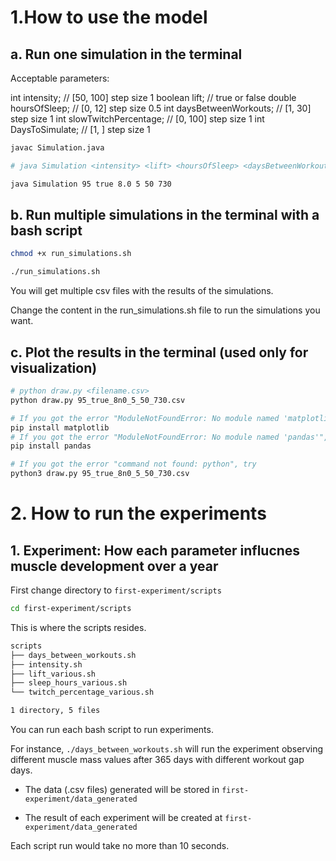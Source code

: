 # 1.How to use the model

## a. Run one simulation in the terminal

Acceptable parameters: 

 int intensity; // [50, 100] step size 1
 boolean lift; // true or false
 double hoursOfSleep; // [0, 12] step size 0.5
 int daysBetweenWorkouts; // [1, 30] step size 1
 int slowTwitchPercentage; // [0, 100] step size 1
 int DaysToSimulate; // [1, ] step size 1

```bash
javac Simulation.java

# java Simulation <intensity> <lift> <hoursOfSleep> <daysBetweenWorkouts> <slowTwitchPercentage> <DaysToSimulate>

java Simulation 95 true 8.0 5 50 730
```

## b. Run multiple simulations in the terminal with a bash script

```bash
chmod +x run_simulations.sh

./run_simulations.sh
```

You will get multiple csv files with the results of the simulations.

Change the content in the run_simulations.sh file to run the simulations you want.

## c. Plot the results in the terminal (used only for visualization)

```bash
# python draw.py <filename.csv>
python draw.py 95_true_8n0_5_50_730.csv
```
```bash
# If you got the error "ModuleNotFoundError: No module named 'matplotlib'", run the following command
pip install matplotlib
# If you got the error "ModuleNotFoundError: No module named 'pandas'", run the following command
pip install pandas
```

```bash
# If you got the error "command not found: python", try
python3 draw.py 95_true_8n0_5_50_730.csv
```

# 2. How to run the experiments

## 1. Experiment: How each parameter influcnes muscle development over a year

First change directory to `first-experiment/scripts`

``` bash
cd first-experiment/scripts
```

This is where the scripts resides.

```bash
scripts
├── days_between_workouts.sh
├── intensity.sh
├── lift_various.sh
├── sleep_hours_various.sh
└── twitch_percentage_various.sh

1 directory, 5 files
```

You can run each bash script to run experiments. 

For instance, `./days_between_workouts.sh` will run the experiment observing different muscle mass values after 365 days with different workout gap days.

+ The data (.csv files) generated will be stored in `first-experiment/data_generated`

+ The result of each experiment will be created at `first-experiment/data_generated`

Each script run would take no more than 10 seconds.